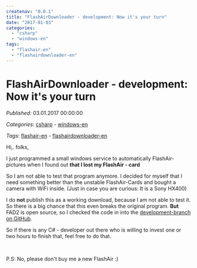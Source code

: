 ```yaml
---
createnav: "0.0.1"
title: "FlashAirDownloader - development: Now it's your turn"
date: "2017-01-03"
categories: 
  - "csharp"
  - "windows-en"
tags: 
  - "flashair-en"
  - "flashairdownloader-en"
---
```

# FlashAirDownloader - development: Now it's your turn
_Published:_ 03.01.2017 00:00:00

_Categories_: [csharp](/dotnetwork/en/categories#csharp) - [windows-en](/dotnetwork/en/categories#windows-en)

_Tags_: [flashair-en](/dotnetwork/en/tags#flashair-en) - [flashairdownloader-en](/dotnetwork/en/tags#flashairdownloader-en)


Hi,. folks,

I just programmed a small windows service to automatically FlashAir-pictures when I found out **that I lost my FlashAir - card**

So I am not able to test that program anymore. I decided for myself that I need something better than the unstable FlashAir-Cards and bought a camera with WiFi inside. (Just in case you are curious: It is a Sony HX400)

I do **not** publish this as a working download, because I am not able to test it. So there is a big chance that this even breaks the original program. **But** FAD2 is open source, so I checked the code in into the [development-branch on GitHub](https://github.com/OleAlbers/fad2).

So if there is any C# - developer out there who is willing to invest one or two hours to finish that, feel free to do that.

 

P.S: No, please don't buy me a new FlashAir :)
